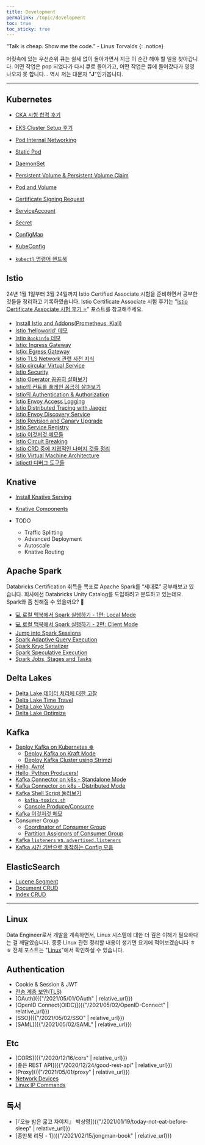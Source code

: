 ```yaml
---
title: Development
permalink: /topic/development
toc: true
toc_sticky: true
---
```


“Talk is cheap. Show me the code.” - Linus Torvalds
{: .notice}

머릿속에 있는 우선순위 큐는 쉴세 없이 돌아가면서 지금 이 순간 해야 할 일을 찾아갑니다. 어떤 작업은 pop 되었다가 다시 큐로 들어가고, 어떤 작업은 큐에 들어갔다가 영영 나오지 못 합니다... 역시 저는 대문자 "**J**"인가봅니다.

<hr/>

## Kubernetes

- [CKA 시험 합격 후기](/2023/02/27/CKA-pass-review/)
- [EKS Cluster Setup 후기](/2023/04/07/eks-cluster-setup-review/)

- [Pod Internal Networking](/2023/02/25/Pod-Networking/)
- [Static Pod](/2023/02/13/Static-Pod/)
- [DaemonSet](/2023/02/09/DaemonSet/)
- [Persistent Volume & Persistent Volume Claim](/2023/02/03/Persistent-Volume/)
- [Pod and Volume](/2023/02/02/Pod-and-Volume/)
- [Certificate Signing Request](/2023/02/14/Certificate-Signing-Request/)
- [ServiceAccount](/2023/01/31/ServiceAccount/)
- [Secret](/2023/01/29/Secret/)
- [ConfigMap](/2023/01/29/Secret/)
- [KubeConfig](/2023/01/28/ConfigMap/)
- [`kubectl` 명령어 핸드북](/2023/01/28/kubectl-command-handbook/)

## Istio

24년 1월 1일부터 3월 24일까지 Istio Certified Associate 시험을 준비하면서 공부한 것들을 정리하고 기록하였습니다. Istio Certificate Associate 시험 후기는 "[Istio Certificate Associate 시험 후기 ⭐️](/2024/04/10/istio-certificate-associate-exam-review/)" 포스트를 참고해주세요.

- [Install Istio and Addons(Prometheus, Kiali)](/2024/02/02/install-istio-and-addons/)
- [Istio ‘helloworld’ 데모](/2024/02/05/istio-helloworld-demo/)
- [Istio `Bookinfo` 데모](/2024/02/10/istio-book-info-demo/)
- [Istio: Ingress Gateway](/2024/02/14/istio-ingress-gateway/)
- [Istio: Egress Gateway](/2024/02/15/istio-egress-gateway/)
- [Istio TLS Network 관련 사전 지식](/2024/02/24/istio-pre-requisites-tls-network/)
- [Istio circular Virtual Service](/2024/02/28/istio-circular-virtual-service/)
- [Istio Security](/2024/03/03/istio-security/)
- [Istio Operator 꼼꼼히 살펴보기](/2024/03/05/istio-operator-detail-examine/)
- [Istio의 컨트롤 플레인 꼼곰히 살펴보기](/2024/03/07/istio-control-plane-detail-examine/)
- [Istio의 Authentication & Authorization](/2024/03/14/istio-authentication-and-authorization/)
- [Istio Envoy Access Logging](/2024/03/16/istio-envoy-access-logging/)
- [Istio Distributed Tracing with Jaeger](/2024/03/18/istio-distributed-tracing-jaeger/)
- [Istio Envoy Discovery Service](/2024/03/20/istio-envoy-service-discovery/)
- [Istio Revision and Canary Upgrade](/2024/03/21/istio-revision-and-canary-upgrade/)
- [Istio Service Registry](/2024/03/21/istio-service-registry/)
- [Istio 이것저것 메모들](/2024/03/22/istio-memo-collections/)
- [Istio Circuit Breaking](/2024/03/23/istio-circuit-breaking/)
- [Istio CRD 중에 지엽적인 나머지 것들 정리](/2024/03/23/istio-crd-others-memo/)
- [Istio Virtual Machine Architecture](/2024/03/23/istio-virtual-machine-architecture/)
- [istioctl 디버그 도구들](/2024/03/24/istioctl-debug-tool/)

## Knative

- [Install Knative Serving](/2024/06/22/install-knative-serving/)
- [Knative Components](/2025/03/10/knative-components/)

- TODO
  - Traffic Splitting
  - Advanced Deployment
  - Autoscale
  - Knative Routing


## Apache Spark

Databricks Certification 취득을 목표로 Apache Spark를 “제대로” 공부해보고 있습니다. 회사에선 Databricks Unity Catalog를 도입하려고 분투하고 있는데요. Spark와 좀 친해질 수 있을까요? 🎇

- [💻 로컬 맥북에서 Spark 실행하기 - 1편: Local Mode](/2024/08/18/run-spark-on-local-1/)
- [💻 로컬 맥북에서 Spark 실행하기 - 2편: Client Mode](/2024/08/18/run-spark-on-local-2/)
- [Jump into Spark Sessions](/2024/08/21/jump-into-spark-sessions-and-contexts/)
- [Spark Adaptive Query Execution](/2024/08/29/spark-adpative-query-execution/)
- [Spark Kryo Serializer](/2024/09/01/spark-kryo-serializer/)
- [Spark Speculative Execution](/2024/09/01/spark-speculative-execution/)
- [Spark Jobs, Stages and Tasks](/2024/09/02/spark-jobs-and-stages-and-tasks/)


## Delta Lakes

- [Delta Lake 데이터 처리에 대한 고찰](/2024/06/13/delta-lake-data-processing-insights/)
- [Delta Lake Time Travel](/2024/06/16/delta-lake-time-travel/)
- [Delta Lake Vacuum](/2024/06/18/delta-lake-vacuum/)
- [Delta Lake Optimize](/2024/06/19/delta-lake-optimize/)

## Kafka

- [Deploy Kafka on Kubernetes ☸](/2025/01/05/deploy-kafka-on-k8s/)
  - [Deploy Kafka on Kraft Mode](/2025/01/27/deploy-kafka-kraft-mode/)
  - [Deploy Kafka Cluster using Strimzi](/2025/02/03/deploy-kafka-using-strimzi/)
- [Hello, Avro!](/2024/11/15/hello-avro/)
- [Hello, Python Producers!](/2024/12/10/hello-python-producers/)
- [Kafka Connector on k8s - Standalone Mode](/2024/12/17/kafka-connector-standalone-mode/)
- [Kafka Connector on k8s - Distributed Mode](/2024/12/18/kafka-connector-distributed-mode/)
- [Kafka Shell Script 둘러보기](/2025/01/12/kafka-shell-scripts/)
  - [`kafka-topics.sh`](/2025/01/11/kafka-shell-kafka-topics-sh/)
  - [Console Produce/Consume](/2025/01/12/kafka-shell-console-produce-and-consume/)
- [Kafka 이것저것 메모](/2025/01/25/kafka-study-memo/)
- Consumer Group
  - [Coordinator of Consumer Group](/2025/01/27/kafka-group-coordinator/)
  - [Partition Assignors of Consumer Group](/2025/01/29/kafka-consumer-group-partition-assignor/)
- [Kafka `listeners` vs. `advertised.listeners`](/2025/02/20/kafka-listeners-and-advertised-listeners/)
- [Kafka 시간 기반으로 동작하는 Config 모음](/2025/02/21/kafka-time-based-configurations/)

## ElasticSearch

- [Lucene Segment](/2023/05/19/Lucene-Segment/)
- [Document CRUD](/2023/05/17/ElasticSearch-Document-CRUD/)
- [Index CRUD](/2023/05/15/ElasticSearch-Index-CRUD/)

<hr/>

## Linux

Data Engineer로서 개발을 계속하면서, Linux 시스템에 대한 더 깊은 이해가 필요하다는 걸 깨달았습니다. 종종 Linux 관련 정리할 내용이 생기면 요기에 적어보겠습니다 ㅎㅎ 전체 포스트는 "[Linux](/categories/linux/)"에서 확인하실 수 있습니다.

## Authentication

- Cookie & Session & JWT
- [전송 계층 보안(TLS)](/2023/01/28/transport-layer-security/)
- [OAuth]({{"/2021/05/01/OAuth" | relative_url}})
- [OpenID Connect(OIDC)]({{"/2021/05/02/OpenID-Connect" | relative_url}})
- [SSO]({{"/2021/05/02/SSO" | relative_url}})
- [SAML]({{"/2021/05/02/SAML" | relative_url}})

## Etc

- [CORS]({{"/2020/12/16/cors" | relative_url}})
- [좋은 REST API]({{"/2020/12/24/good-rest-api" | relative_url}})
- [Proxy]({{"/2021/05/01/proxy" | relative_url}})
- [Network Devices](/2023/02/12/network-devices/)
- [Linux IP Commands](/2023/02/05/Linux-IP-commands/)

## 독서

- [『오늘 밤은 굶고 자야지』 박상영]({{"/2021/01/19/today-not-eat-before-sleep" | relative_url}})
- [종만북 리딩 - 1]({{"/2021/02/15/jongman-book" | relative_url}})
